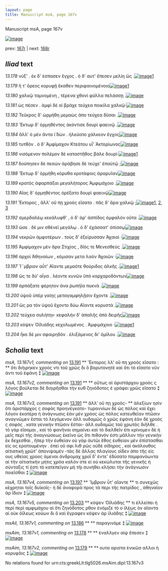 ```yaml
---
layout: page
title: Manuscript msA, page 167v
---
```


Manuscript msA, page 167v

[![image](http://www.homermultitext.org/iipsrv?OBJ=IIP,1.0&FIF=/project/homer/pyramidal/deepzoom/hmt/vaimg/2017a/VA167VN_0669.tif&WID=100&CVT=JPEG)](http://www.homermultitext.org/ict2/?urn=urn:cite2:hmt:vaimg.2017a:VA167VN_0669)

prev:  [167r](../167r/) | next:  [168r](../168r/)

## *Iliad* text

*13.178* <a id="13.178"/> νύξ' . ἐκ δ' ἐσπασεν ἔγχος . ὁ δ' αυτ' ἔπεσεν μελίη ὣς .[![image](http://www.homermultitext.org/iipsrv?OBJ=IIP,1.0&FIF=/project/homer/pyramidal/deepzoom/hmt/vaimg/2017a/VA167VN_0669.tif&RGN=0.475,0.2237,0.439,0.0345&WID=1000&CVT=JPEG)](http://www.homermultitext.org/ict2/?urn=urn:cite2:hmt:vaimg.2017a:VA167VN_0669@0.475,0.2237,0.439,0.0345)[1](#msAim_13.167v1)

*13.179* <a id="13.179"/> ἣ τ' ὄρεος κορυφῇ ἕκαθεν περιφαινομένοιο[![image](http://www.homermultitext.org/iipsrv?OBJ=IIP,1.0&FIF=/project/homer/pyramidal/deepzoom/hmt/vaimg/2017a/VA167VN_0669.tif&RGN=0.474,0.247,0.439,0.0293&WID=1000&CVT=JPEG)](http://www.homermultitext.org/ict2/?urn=urn:cite2:hmt:vaimg.2017a:VA167VN_0669@0.474,0.247,0.439,0.0293)[1](#msAim_13.167v2)

*13.180* <a id="13.180"/> χαλκῷ ταμνομένη , τέρενα χθονὶ φύλλα πελάσσῃ .[![image](http://www.homermultitext.org/iipsrv?OBJ=IIP,1.0&FIF=/project/homer/pyramidal/deepzoom/hmt/vaimg/2017a/VA167VN_0669.tif&RGN=0.474,0.268,0.45,0.0293&WID=1000&CVT=JPEG)](http://www.homermultitext.org/ict2/?urn=urn:cite2:hmt:vaimg.2017a:VA167VN_0669@0.474,0.268,0.45,0.0293)

*13.181* <a id="13.181"/> ὡς πέσεν . ἀμφὶ δέ οἱ βράχε τεύχεα ποικίλα χαλκῷ·[![image](http://www.homermultitext.org/iipsrv?OBJ=IIP,1.0&FIF=/project/homer/pyramidal/deepzoom/hmt/vaimg/2017a/VA167VN_0669.tif&RGN=0.476,0.2868,0.45,0.0293&WID=1000&CVT=JPEG)](http://www.homermultitext.org/ict2/?urn=urn:cite2:hmt:vaimg.2017a:VA167VN_0669@0.476,0.2868,0.45,0.0293)

*13.182* <a id="13.182"/> Τεῦκρος δ' ὡρμήθη μεμαὼς ἀπο τεύχεα δῦσαι .[![image](http://www.homermultitext.org/iipsrv?OBJ=IIP,1.0&FIF=/project/homer/pyramidal/deepzoom/hmt/vaimg/2017a/VA167VN_0669.tif&RGN=0.472,0.3063,0.45,0.0293&WID=1000&CVT=JPEG)](http://www.homermultitext.org/ict2/?urn=urn:cite2:hmt:vaimg.2017a:VA167VN_0669@0.472,0.3063,0.45,0.0293)

*13.183* <a id="13.183"/> Ἕκτωρ δ' ὁρμηθέντος ἀκόντισε δουρὶ φαεινῷ .[![image](http://www.homermultitext.org/iipsrv?OBJ=IIP,1.0&FIF=/project/homer/pyramidal/deepzoom/hmt/vaimg/2017a/VA167VN_0669.tif&RGN=0.472,0.3228,0.45,0.0293&WID=1000&CVT=JPEG)](http://www.homermultitext.org/ict2/?urn=urn:cite2:hmt:vaimg.2017a:VA167VN_0669@0.472,0.3228,0.45,0.0293)

*13.184* <a id="13.184"/> ἂλλ' ὁ μὲν ἄντα ἰ̈ δὼν . ἠλεύατο χάλκεον ἔγχος[![image](http://www.homermultitext.org/iipsrv?OBJ=IIP,1.0&FIF=/project/homer/pyramidal/deepzoom/hmt/vaimg/2017a/VA167VN_0669.tif&RGN=0.472,0.3423,0.45,0.0293&WID=1000&CVT=JPEG)](http://www.homermultitext.org/ict2/?urn=urn:cite2:hmt:vaimg.2017a:VA167VN_0669@0.472,0.3423,0.45,0.0293)

*13.185* <a id="13.185"/> τυτθὸν . ὁ δ' Ἀμφίμαχον Κτεάτου υἷ' Ἀκτορίωνος[![image](http://www.homermultitext.org/iipsrv?OBJ=IIP,1.0&FIF=/project/homer/pyramidal/deepzoom/hmt/vaimg/2017a/VA167VN_0669.tif&RGN=0.475,0.3619,0.45,0.0293&WID=1000&CVT=JPEG)](http://www.homermultitext.org/ict2/?urn=urn:cite2:hmt:vaimg.2017a:VA167VN_0669@0.475,0.3619,0.45,0.0293)

*13.186* <a id="13.186"/> νισόμενον πολέμον δὲ καταστῆθος βάλε δουρί·[![image](http://www.homermultitext.org/iipsrv?OBJ=IIP,1.0&FIF=/project/homer/pyramidal/deepzoom/hmt/vaimg/2017a/VA167VN_0669.tif&RGN=0.473,0.3776,0.45,0.0293&WID=1000&CVT=JPEG)](http://www.homermultitext.org/ict2/?urn=urn:cite2:hmt:vaimg.2017a:VA167VN_0669@0.473,0.3776,0.45,0.0293)[1](#msAil_13.167v1)

*13.187* <a id="13.187"/> δούπησεν δὲ πεσών ἀράβησε δὲ τεύχε' ἐπαὐτῷ ;[![image](http://www.homermultitext.org/iipsrv?OBJ=IIP,1.0&FIF=/project/homer/pyramidal/deepzoom/hmt/vaimg/2017a/VA167VN_0669.tif&RGN=0.473,0.3986,0.45,0.0293&WID=1000&CVT=JPEG)](http://www.homermultitext.org/ict2/?urn=urn:cite2:hmt:vaimg.2017a:VA167VN_0669@0.473,0.3986,0.45,0.0293)

*13.188* <a id="13.188"/> Ἕκτωρ δ' ὁρμήθη κόρυθα κροτάφοις ἀραρυῖαν[![image](http://www.homermultitext.org/iipsrv?OBJ=IIP,1.0&FIF=/project/homer/pyramidal/deepzoom/hmt/vaimg/2017a/VA167VN_0669.tif&RGN=0.472,0.4174,0.45,0.0293&WID=1000&CVT=JPEG)](http://www.homermultitext.org/ict2/?urn=urn:cite2:hmt:vaimg.2017a:VA167VN_0669@0.472,0.4174,0.45,0.0293)

*13.189* <a id="13.189"/> κρατὸς ἀφαρπάξαι μεγαλήτορος Ἀμφιμάχοιο .[![image](http://www.homermultitext.org/iipsrv?OBJ=IIP,1.0&FIF=/project/homer/pyramidal/deepzoom/hmt/vaimg/2017a/VA167VN_0669.tif&RGN=0.472,0.4354,0.45,0.0293&WID=1000&CVT=JPEG)](http://www.homermultitext.org/ict2/?urn=urn:cite2:hmt:vaimg.2017a:VA167VN_0669@0.472,0.4354,0.45,0.0293)

*13.190* <a id="13.190"/> Αἴας δ' ὁρμηθέντος ὀρέξατο δουρὶ φαεινῷ[![image](http://www.homermultitext.org/iipsrv?OBJ=IIP,1.0&FIF=/project/homer/pyramidal/deepzoom/hmt/vaimg/2017a/VA167VN_0669.tif&RGN=0.47,0.4542,0.45,0.0293&WID=1000&CVT=JPEG)](http://www.homermultitext.org/ict2/?urn=urn:cite2:hmt:vaimg.2017a:VA167VN_0669@0.47,0.4542,0.45,0.0293)

*13.191* <a id="13.191"/> Ἕκτορος , ἂλλ' οὔ πῃ χροὸς εἴσατο . πᾶς δ' ἄρα χαλκῷ ;[![image](http://www.homermultitext.org/iipsrv?OBJ=IIP,1.0&FIF=/project/homer/pyramidal/deepzoom/hmt/vaimg/2017a/VA167VN_0669.tif&RGN=0.473,0.47,0.459,0.0293&WID=1000&CVT=JPEG)](http://www.homermultitext.org/ict2/?urn=urn:cite2:hmt:vaimg.2017a:VA167VN_0669@0.473,0.47,0.459,0.0293)[1](#msA_13.167v1), [2](#msA_13.167v3), [3](#msA_13.167v2)

*13.192* <a id="13.192"/> σμερδαλέῳ κεκάλυφθ' , ὁ δ' ὰρ' ἀσπίδος ὀμφαλὸν οῦτα .[![image](http://www.homermultitext.org/iipsrv?OBJ=IIP,1.0&FIF=/project/homer/pyramidal/deepzoom/hmt/vaimg/2017a/VA167VN_0669.tif&RGN=0.473,0.4895,0.459,0.0293&WID=1000&CVT=JPEG)](http://www.homermultitext.org/ict2/?urn=urn:cite2:hmt:vaimg.2017a:VA167VN_0669@0.473,0.4895,0.459,0.0293)

*13.193* <a id="13.193"/> ῶσε . δέ μιν σθένεϊ μεγάλῳ . ὁ δ' ἐχάσσατ' ὀπίσσῳ[![image](http://www.homermultitext.org/iipsrv?OBJ=IIP,1.0&FIF=/project/homer/pyramidal/deepzoom/hmt/vaimg/2017a/VA167VN_0669.tif&RGN=0.473,0.509,0.459,0.0293&WID=1000&CVT=JPEG)](http://www.homermultitext.org/ict2/?urn=urn:cite2:hmt:vaimg.2017a:VA167VN_0669@0.473,0.509,0.459,0.0293)

*13.194* <a id="13.194"/> νεκρῶν ἀμφοτέρων . τοὺς δ' ἐξείρυσσαν Ἀχαιοί ·[![image](http://www.homermultitext.org/iipsrv?OBJ=IIP,1.0&FIF=/project/homer/pyramidal/deepzoom/hmt/vaimg/2017a/VA167VN_0669.tif&RGN=0.474,0.5285,0.459,0.0293&WID=1000&CVT=JPEG)](http://www.homermultitext.org/ict2/?urn=urn:cite2:hmt:vaimg.2017a:VA167VN_0669@0.474,0.5285,0.459,0.0293)

*13.195* <a id="13.195"/> Ἀμφίμαχον μὲν ἄρα Στιχίος , δῖός τε Μενεσθεὺς .[![image](http://www.homermultitext.org/iipsrv?OBJ=IIP,1.0&FIF=/project/homer/pyramidal/deepzoom/hmt/vaimg/2017a/VA167VN_0669.tif&RGN=0.474,0.5458,0.459,0.0293&WID=1000&CVT=JPEG)](http://www.homermultitext.org/ict2/?urn=urn:cite2:hmt:vaimg.2017a:VA167VN_0669@0.474,0.5458,0.459,0.0293)

*13.196* <a id="13.196"/> ἀρχοὶ Ἀθηναίων , κόμισαν μετα λαὸν Ἀχαιῶν ·[![image](http://www.homermultitext.org/iipsrv?OBJ=IIP,1.0&FIF=/project/homer/pyramidal/deepzoom/hmt/vaimg/2017a/VA167VN_0669.tif&RGN=0.474,0.5653,0.459,0.0293&WID=1000&CVT=JPEG)](http://www.homermultitext.org/ict2/?urn=urn:cite2:hmt:vaimg.2017a:VA167VN_0669@0.474,0.5653,0.459,0.0293)

*13.197* <a id="13.197"/> Ἴ¨μβριον αὖτ' Αἴαντε μεμαότε θούριδος ἀλκῆς .[![image](http://www.homermultitext.org/iipsrv?OBJ=IIP,1.0&FIF=/project/homer/pyramidal/deepzoom/hmt/vaimg/2017a/VA167VN_0669.tif&RGN=0.476,0.5841,0.442,0.0308&WID=1000&CVT=JPEG)](http://www.homermultitext.org/ict2/?urn=urn:cite2:hmt:vaimg.2017a:VA167VN_0669@0.476,0.5841,0.442,0.0308)[1](#msA_13.167v4)

*13.198* <a id="13.198"/> ὥς τε δύ' αἶγα . λέοντε κυνῶν ὕπὸ καρχαροδόντων[![image](http://www.homermultitext.org/iipsrv?OBJ=IIP,1.0&FIF=/project/homer/pyramidal/deepzoom/hmt/vaimg/2017a/VA167VN_0669.tif&RGN=0.479,0.6029,0.442,0.0308&WID=1000&CVT=JPEG)](http://www.homermultitext.org/ict2/?urn=urn:cite2:hmt:vaimg.2017a:VA167VN_0669@0.479,0.6029,0.442,0.0308)

*13.199* <a id="13.199"/> ἁρπάξατε φέρητον ἀνα ῥωπήϊα πυκνὰ .[![image](http://www.homermultitext.org/iipsrv?OBJ=IIP,1.0&FIF=/project/homer/pyramidal/deepzoom/hmt/vaimg/2017a/VA167VN_0669.tif&RGN=0.477,0.6216,0.442,0.0308&WID=1000&CVT=JPEG)](http://www.homermultitext.org/ict2/?urn=urn:cite2:hmt:vaimg.2017a:VA167VN_0669@0.477,0.6216,0.442,0.0308)

*13.200* <a id="13.200"/> ὑψοῦ ὑπὲρ γαίης μεταγαμφηλῇσιν ἔχοντε .[![image](http://www.homermultitext.org/iipsrv?OBJ=IIP,1.0&FIF=/project/homer/pyramidal/deepzoom/hmt/vaimg/2017a/VA167VN_0669.tif&RGN=0.474,0.6396,0.442,0.0308&WID=1000&CVT=JPEG)](http://www.homermultitext.org/ict2/?urn=urn:cite2:hmt:vaimg.2017a:VA167VN_0669@0.474,0.6396,0.442,0.0308)

*13.201* <a id="13.201"/> ὥς ρα τὸν ὑψοῦ ἔχοντο δύω Αἴαντε κορυστὰ .[![image](http://www.homermultitext.org/iipsrv?OBJ=IIP,1.0&FIF=/project/homer/pyramidal/deepzoom/hmt/vaimg/2017a/VA167VN_0669.tif&RGN=0.474,0.6607,0.392,0.0323&WID=1000&CVT=JPEG)](http://www.homermultitext.org/ict2/?urn=urn:cite2:hmt:vaimg.2017a:VA167VN_0669@0.474,0.6607,0.392,0.0323)

*13.202* <a id="13.202"/> τεύχεα συλήτην· κεφαλὴν δ' ἁπαλῆς ἀπὸ δειρῆς[![image](http://www.homermultitext.org/iipsrv?OBJ=IIP,1.0&FIF=/project/homer/pyramidal/deepzoom/hmt/vaimg/2017a/VA167VN_0669.tif&RGN=0.477,0.6764,0.436,0.0368&WID=1000&CVT=JPEG)](http://www.homermultitext.org/ict2/?urn=urn:cite2:hmt:vaimg.2017a:VA167VN_0669@0.477,0.6764,0.436,0.0368)

*13.203* <a id="13.203"/> κόψεν Ὀϊλιάδης κεχολωμένος . Ἀμφιμάχοιο ·[![image](http://www.homermultitext.org/iipsrv?OBJ=IIP,1.0&FIF=/project/homer/pyramidal/deepzoom/hmt/vaimg/2017a/VA167VN_0669.tif&RGN=0.484,0.6952,0.436,0.0323&WID=1000&CVT=JPEG)](http://www.homermultitext.org/ict2/?urn=urn:cite2:hmt:vaimg.2017a:VA167VN_0669@0.484,0.6952,0.436,0.0323)[1](#msA_13.167v5)

*13.204* <a id="13.204"/> ἧκε δέ μιν σφαιρηδὸν . ἐλιξάμενος δι' ὁμίλου .[![image](http://www.homermultitext.org/iipsrv?OBJ=IIP,1.0&FIF=/project/homer/pyramidal/deepzoom/hmt/vaimg/2017a/VA167VN_0669.tif&RGN=0.483,0.7132,0.415,0.0308&WID=1000&CVT=JPEG)](http://www.homermultitext.org/ict2/?urn=urn:cite2:hmt:vaimg.2017a:VA167VN_0669@0.483,0.7132,0.415,0.0308)

## *Scholia* text

*msA, 13.167v1, commenting on* [13.191](#13.191)  <a id="msA_13.167v1"/> **													 														 Ἕκτορος λλ' οὔ πη χροὸς εἴσατο : 												** 													 ὅτι διήιρηκεν χροὸς ντι τοῦ χρῶς δι ὃ βαρυτονητὲ καὶ ὅτι τὸ εἴσατο νῦν ἀντι τοῦ 														ἐφάνη ⁑ 												[![image](http://www.homermultitext.org/iipsrv?OBJ=IIP,1.0&FIF=/project/homer/pyramidal/deepzoom/hmt/vaimg/2017a/VA167VN_0669.tif&RGN=0.179,0.2995,0.252,0.0458&WID=1000&CVT=JPEG)](http://www.homermultitext.org/ict2/?urn=urn:cite2:hmt:vaimg.2017a:VA167VN_0669@0.179,0.2995,0.252,0.0458)

*msA, 13.167v2, commenting on* [13.191](#13.191)  <a id="msA_13.167v2"/> **													 													** 													 οὕτως αἱ ἀριστάρχου 														 χροὸς ς λόγος βούλεται δὲ διηιρῆσθαι τὴν ευθ 														 ζηνόδοτος ὲ γράφει χρῶς εἴσατο ⁑ 												[![image](http://www.homermultitext.org/iipsrv?OBJ=IIP,1.0&FIF=/project/homer/pyramidal/deepzoom/hmt/vaimg/2017a/VA167VN_0669.tif&RGN=0.182,0.3251,0.252,0.0458&WID=1000&CVT=JPEG)](http://www.homermultitext.org/ict2/?urn=urn:cite2:hmt:vaimg.2017a:VA167VN_0669@0.182,0.3251,0.252,0.0458)

*msA, 13.167v3, commenting on* [13.191](#13.191)  <a id="msA_13.167v3"/> **													 ἂλλ' οὔ πῃ χροὸς- 												** 													 														 ἀλεξίων ησὶν ὅτι ἀριστάρχος ς σοφὸς προηνέγκατο- τυραννίων δὲ ὡς 														πόλος καὶ ἔχει λόγον ἐκατέρα ἡ ἀνάγνωσις ἐὰν μὲν χρόος ὡς πόλος κατευθεῖαν πτῶσιν αναγνῶμεν 														ἔσται τὸ λεγόμενον ἀλλ ουδαμῶς ὁ χρῶς ἐφάνη ἐὰν δὲ χροὸς ς σοφὸς . κατα γενικὴν πτῶσιν ἔσται- ἀλλ ουδαμῶς τοῦ χρωτὸς διῆλθε . τὸ γὰρ εἴσομαι , 														καὶ τὸ φανῆναι σημαίνει καὶ τὸ διελθεῖν ἐπι κρίνομεν δὲ ἡ μεῖς περὶ τῆς ἀναγνώσεως ἐκεῖνο ὡς 														ὅτι πιθανόν ἐστι μᾶλλον τὴν γενικὴν ἐκ δεχεσθαι , ἤπερ τὴν ἐυθείαν οὐ γὰρ ἀυτῶι ἔθος ἐυθείαν 														μὲν ἐπίστασθαι εἰς ος ερατουμένην . 															 															 ἐπεὶ οὔ σφι λιθ ρῶς οὐδὲ σίδηρος 														 , καὶ ἀκόλουθος αἰτιατικὴ 															 															 χρῶτ' ἀπονιψαμέν 														 -τὰς δὲ ἄλλας πλαγίους οῖδεν ἀπο τῆς εἰς ους υθείας χροος ἀμεναι ἀνδρομαχ															 														 														 															 															 χροῒ δ' ἐντε' ἐδύσατο παμφανόωντα 														 αὶ τὴν αἰτιατικήν μήτις χρόα καλόν στε εἰ οὐ κεκώλυται τῆς γενικῆς ἡ σύνταξις τί 														ἐστι τὸ κατεπεῖγον μὴ τῆι συνήθει κλήσει τὴν ἀνάγνωσιν ποιεῖσθαι ⁑ 												[![image](http://www.homermultitext.org/iipsrv?OBJ=IIP,1.0&FIF=/project/homer/pyramidal/deepzoom/hmt/vaimg/2017a/VA167VN_0669.tif&RGN=0.205,0.3604,0.239,0.238&WID=1000&CVT=JPEG)](http://www.homermultitext.org/ict2/?urn=urn:cite2:hmt:vaimg.2017a:VA167VN_0669@0.205,0.3604,0.239,0.238)

*msA, 13.167v4, commenting on* [13.197](#13.197)  <a id="msA_13.167v4"/> **													 														 Ἴμβριον ὖτ' αἴαντε 													 												** 													 τι συνεχῶς κέχρηται τοῖς δυϊκοῖς- ἡ δὲ ἀναφορὰ προς τὰ περι τῆς πατρίδος , ἀθηναῖον ὰρ ἴδιον ⁑ 												[![image](http://www.homermultitext.org/iipsrv?OBJ=IIP,1.0&FIF=/project/homer/pyramidal/deepzoom/hmt/vaimg/2017a/VA167VN_0669.tif&RGN=0.207,0.5908,0.244,0.0458&WID=1000&CVT=JPEG)](http://www.homermultitext.org/ict2/?urn=urn:cite2:hmt:vaimg.2017a:VA167VN_0669@0.207,0.5908,0.244,0.0458)

*msA, 13.167v5, commenting on* [13.203](#13.203)  <a id="msA_13.167v5"/> **													 κόψεν Ὀϊλιάδης 													 												** 													 τι ἐλλείπει ἡ περὶ περὶ αμφιμάχου αὶ ὅτι ζηνόδοτος ρθον ἐνόμιζε τὸ ο 														 ἰλέως ὸν αἴαντα αὶ οὐκ ὀϊλεως κούων δι ὃ καὶ ἔγραφεν κόψεν ὰρ ἰλιάδης ⁑ 												[![image](http://www.homermultitext.org/iipsrv?OBJ=IIP,1.0&FIF=/project/homer/pyramidal/deepzoom/hmt/vaimg/2017a/VA167VN_0669.tif&RGN=0.209,0.6261,0.244,0.0586&WID=1000&CVT=JPEG)](http://www.homermultitext.org/ict2/?urn=urn:cite2:hmt:vaimg.2017a:VA167VN_0669@0.209,0.6261,0.244,0.0586)

*msAil, 13.167v1, commenting on* [13.186](#13.186)  <a id="msAil_13.167v1"/> **							 						** 							 παραγινόμε ⁑ 						[![image](http://www.homermultitext.org/iipsrv?OBJ=IIP,1.0&FIF=/project/homer/pyramidal/deepzoom/hmt/vaimg/2017a/VA167VN_0669.tif&RGN=0.5341,0.3808,0.05158,0.01203&WID=1000&CVT=JPEG)](http://www.homermultitext.org/ict2/?urn=urn:cite2:hmt:vaimg.2017a:VA167VN_0669@0.5341,0.3808,0.05158,0.01203)

*msAim, 13.167v1, commenting on* [13.178](#13.178)  <a id="msAim_13.167v1"/> **							 						** 							 ἑναλλγεν αὶψ ἕπεσεν ⁑ 						[![image](http://www.homermultitext.org/iipsrv?OBJ=IIP,1.0&FIF=/project/homer/pyramidal/deepzoom/hmt/vaimg/2017a/VA167VN_0669.tif&RGN=0.4189,0.2313,0.06153,0.02324&WID=1000&CVT=JPEG)](http://www.homermultitext.org/ict2/?urn=urn:cite2:hmt:vaimg.2017a:VA167VN_0669@0.4189,0.2313,0.06153,0.02324)

*msAim, 13.167v2, commenting on* [13.179](#13.179)  <a id="msAim_13.167v2"/> **							 						** 							 ουτα αριστα ἑνικῶσ αλλοι ὴ κορυφᾶις ⁑ 						[![image](http://www.homermultitext.org/iipsrv?OBJ=IIP,1.0&FIF=/project/homer/pyramidal/deepzoom/hmt/vaimg/2017a/VA167VN_0669.tif&RGN=0.4223,0.2549,0.05324,0.02061&WID=1000&CVT=JPEG)](http://www.homermultitext.org/ict2/?urn=urn:cite2:hmt:vaimg.2017a:VA167VN_0669@0.4223,0.2549,0.05324,0.02061)

No relations found for urn:cts:greekLit:tlg5026.msAim.dipl:13.167v3